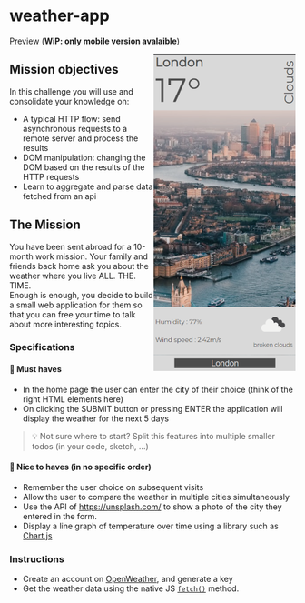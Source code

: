 # weather-app

[Preview](https://loaw.github.io/weather-app/) (**WiP: only mobile version avalaible**)

<img src="./assets/img/screenshot_app_v1.png" alt="drawing" width="250px" style="float: right;"/>

## Mission objectives

In this challenge you will use and consolidate your knowledge on:

-   A typical HTTP flow: send asynchronous requests to a remote server and process the results
-   DOM manipulation: changing the DOM based on the results of the HTTP requests
-   Learn to aggregate and parse data fetched from an api

## The Mission

You have been sent abroad for a 10-month work mission. Your family and friends back home ask you about the weather where you live ALL. THE. TIME.  
Enough is enough, you decide to build a small web application for them so that you can free your time to talk about more interesting topics.

### Specifications

#### 🌱 Must haves

-   In the home page the user can enter the city of their choice (think of the right HTML elements here)
-   On clicking the SUBMIT button or pressing ENTER the application will display the weather for the next 5 days

> 💡 Not sure where to start? Split this features into multiple smaller todos (in your code, sketch, ...)

#### 🌼 Nice to haves (in no specific order)

-   Remember the user choice on subsequent visits
-   Allow the user to compare the weather in multiple cities simultaneously
-   Use the API of https://unsplash.com/ to show a photo of the city they entered in the form.
-   Display a line graph of temperature over time using a library such as [Chart.js](https://www.chartjs.org)

### Instructions

-   Create an account on [OpenWeather](https://home.openweathermap.org/), and generate a key
-   Get the weather data using the native JS [`fetch()`](https://devdocs.io/dom/fetch_api/using_fetch) method.